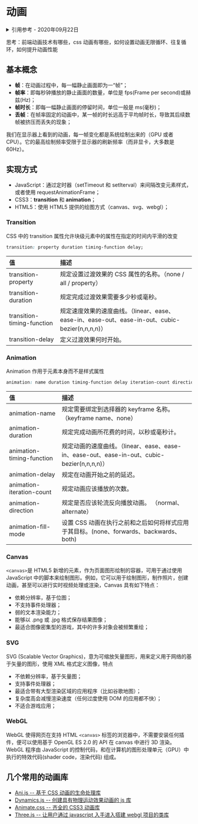 # 动画

<details>
<summary>引用参考 - 2020年09月22日</summary>

- [requestAnimationFrame 知多少？](https://www.cnblogs.com/onepixel/p/7078617.html)
- [前端动画大乱炖](https://www.jianshu.com/p/280e0ef90b96)

</details>

思考：前端动画技术有哪些，css 动画有哪些，如何设置动画无限循环、往复循环，如何提升动画性能

## 基本概念

- **帧**：在动画过程中，每一幅静止画面即为一“帧”；
- **帧率**：即每秒钟播放的静止画面的数量，单位是 fps(Frame per second)或赫兹(Hz)；
- **帧时长**：即每一幅静止画面的停留时间，单位一般是 ms(毫秒)；
- **丢帧**：在帧率固定的动画中，某一帧的时长远高于平均帧时长，导致其后续数帧被挤压而丢失的现象；

我们在显示器上看到的动画，每一帧变化都是系统绘制出来的（GPU 或者 CPU）。它的最高绘制频率受限于显示器的刷新频率（而非显卡，大多数是 60Hz）。

## 实现方式

- JavaScript：通过定时器（setTimeout 和 setIterval）来间隔改变元素样式，或者使用 requestAnimationFrame；
- CSS3：**transition** 和 **animation**；
- HTML5：使用 HTML5 提供的绘图方式（canvas、svg、webgl）；

### Transition

CSS 中的 transition 属性允许块级元素中的属性在指定的时间内平滑的改变

```css
transition: property duration timing-function delay;
```

| 值                         | 描述                                                                                            |
| :------------------------- | :---------------------------------------------------------------------------------------------- |
| transition-property        | 规定设置过渡效果的 CSS 属性的名称。（none / all / property）                                    |
| transition-duration        | 规定完成过渡效果需要多少秒或毫秒。                                                              |
| transition-timing-function | 规定速度效果的速度曲线。（linear、ease、ease-in、ease-out、ease-in-out、cubic-bezier(n,n,n,n)） |
| transition-delay           | 定义过渡效果何时开始。                                                                          |

### Animation

Animation 作用于元素本身而不是样式属性

```css
animation: name duration timing-function delay iteration-count direction;
```

| 值                        | 描述                                                                                        |
| :------------------------ | :------------------------------------------------------------------------------------------ |
| animation-name            | 规定需要绑定到选择器的 keyframe 名称。（keyframe name、none）                               |
| animation-duration        | 规定完成动画所花费的时间，以秒或毫秒计。                                                    |
| animation-timing-function | 规定动画的速度曲线。（linear、ease、ease-in、ease-out、ease-in-out、cubic-bezier(n,n,n,n)） |
| animation-delay           | 规定在动画开始之前的延迟。                                                                  |
| animation-iteration-count | 规定动画应该播放的次数。                                                                    |
| animation-direction       | 规定是否应该轮流反向播放动画。 （normal、alternate）                                        |
| animation-fill-mode       | 设置 CSS 动画在执行之前和之后如何将样式应用于其目标。(none、forwards、backwards、both)      |

<vuep template="#animation-demo1" :iframe="true"></vuep>

<script v-pre type="text/x-template" id="animation-demo1">
<style>
  .box {
    width: 50px;
    height: 50px;
    background: red;
    animation: move 1s linear infinite alternate;
  }
  @keyframes move {
    from {
      transform: translateX(0);
    }
    to {
      transform: translateX(200px);
    }
  }
</style>
<template>
  <div class="box"></div>
</template>
<script>
  export default {}
</script>
</script>

### Canvas

`<canvas>`是 HTML5 新增的元素，作为页面图形绘制的容器，可用于通过使用 JavaScript 中的脚本来绘制图形。例如，它可以用于绘制图形，制作照片，创建动画，甚至可以进行实时视频处理或渲染，Canvas 具有如下特点：

- 依赖分辨率，基于位图；
- 不支持事件处理器；
- 弱的文本渲染能力；
- 能够以 .png 或 .jpg 格式保存结果图像；
- 最适合图像密集型的游戏，其中的许多对象会被频繁重绘；

<vuep template="#canvas-demo1"></vuep>

<script v-pre type="text/x-template" id="canvas-demo1">
<template>
   <canvas id="animation-canvas-demo1"></canvas>
</template>
<script>
export default {
  mounted() {
    var c = document.getElementById('animation-canvas-demo1'),
            $ = c.getContext('2d'),
            w = c.width = 800,                                //设置 Canvas 宽度（全屏）
            h = c.height = 500,                              //设置 Canvas 高度（全屏）
            t = 0, num = 450,                                               //num = 450 绘制数量
            u = 0, _u,                                                      //线性渐变的颜色值
            s, a, b,
            x, y, _x, _y,
            _t = 1 / 100;                                                   //控制摆动速度

        var anim = function() {
            $.globalCompositeOperation = 'source-over';                     //默认，在目标图像上显示源图像
            $.fillStyle = 'hsla(0, 0%, 0%, .75)';                           //填充颜色
            $.fillRect(0, 0, w, h);                                         //绘制“已填色”的矩形
            $.globalCompositeOperation = 'lighter';                         //显示源图像 + 目标图像
            for (var i = 0; i < 2; i++) {
                x = 0; _u = (u / 4)+i;
                $.beginPath();
                //循环绘制个数（num），正玄 Math.sin(弧度)，余弦 Math.cos(弧度)
                for (var j = 0; j < num; j++) {
                    x -= .72 * Math.sin(4);
                    y = x * Math.sin(i + 3.0 * t + x / 20) / 2;
                    _x = x * Math.cos(b) - y * Math.sin(b);
                    _y = x * Math.sin(b) + y * Math.cos(b);
                    b = (j * 3) * Math.PI / 6.8;
                    $.lineWidth = .18;                                      //线条宽度
                    $.arc(w / 2 - _x, h / 2 -_y, .5, 0, 2 * Math.PI);       //画圆（半径0.5）
                }

                //设置线性渐变
                var g = $.createLinearGradient(w / 2 + _x, h / 2 + _y,  0, w / 2 + _x, h / 2 + _y);
                g.addColorStop(0.0, 'hsla('+ u +',85%,50%,1)');
                g.addColorStop(0.5, 'hsla('+ _u +',85%,40%,1)');
                g.addColorStop(1, 'hsla(0,0%,5%,1)');
                $.strokeStyle = g;                                          //线条颜色为 g（线性渐变）
                $.stroke();
            }
            t += _t;                                                        //摆动速度会不断增加
            u -= .2;                                                        //改变颜色值
            window.requestAnimationFrame(anim);                             //绘制动画 anim
        };
        anim();

        //监听，当浏览器宽度和高度改变时，改变 Canvas 的宽度和高度
        window.addEventListener('resize', function() {
            c.width = w = window.innerWidth;
            c.height = h = window.innerHeight;
        }, false);
  }
}
</script>
</script>

### SVG

SVG (Scalable Vector Graphics)，意为可缩放矢量图形，用来定义用于网络的基于矢量的图形，使用 XML 格式定义图像，特点

- 不依赖分辨率，基于矢量图；
- 支持事件处理器；
- 最适合带有大型渲染区域的应用程序（比如谷歌地图）；
- 复杂度高会减慢渲染速度（任何过度使用 DOM 的应用都不快）；
- 不适合游戏应用；

<vuep template="#svg-demo1"></vuep>

<script v-pre type="text/x-template" id="svg-demo1">
<template>
  <svg xmlns="http://www.w3.org/2000/svg" version="1.1" style="height: 180px;">
    <rect x="50" y="20" rx="20" ry="20" width="150" height="150"
    style="fill:red;stroke:black;stroke-width:5;opacity:0.5"/>
  </svg>
</template>
<script></script>
</script>

### WebGL

WebGL 使得网页在支持 HTML `<canvas>` 标签的浏览器中，不需要安装任何插件，便可以使用基于 OpenGL ES 2.0 的 API 在 canvas 中进行 3D 渲染。 WebGL 程序由 JavaScript 的控制代码，和在计算机的图形处理单元（GPU）中执行的特效代码(shader code，渲染代码) 组成。

## 几个常用的动画库

- [Ani.js -- 基于 CSS 动画的生命处理库](http://anijs.github.io/)
- [Dynamics.js -- 创建具有物理运动效果动画的 js 库](http://dynamicsjs.com/)
- [Animate.css -- 齐全的 CSS3 动画库](https://daneden.github.io/animate.css/)
- [Three.js -- 让用户通过 javascript 入手进入搭建 webgl 项目的类库](https://threejs.org/examples/)
